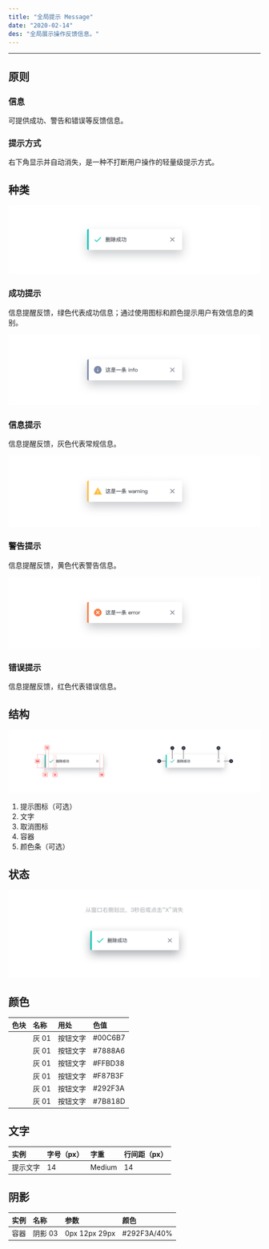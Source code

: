 ```yaml
---
title: "全局提示 Message"
date: "2020-02-14"
des: "全局展示操作反馈信息。"
---
```


---

## 原则

### 信息

可提供成功、警告和错误等反馈信息。

### 提示方式

右下角显示并自动消失，是一种不打断用户操作的轻量级提示方式。

## 种类

![message-1](./message-1.jpg)

### 成功提示

信息提醒反馈，绿色代表成功信息；通过使用图标和颜色提示用户有效信息的类别。

![message-2](./message-2.jpg)

### 信息提示

信息提醒反馈，灰色代表常规信息。

![message-3](./message-3.jpg)

### 警告提示

信息提醒反馈，黄色代表警告信息。

![message-4](./message-4.jpg)

### 错误提示

信息提醒反馈，红色代表错误信息。

## 结构

![message-5](./message-5.jpg)

1. 提示图标（可选）
2. 文字
3. 取消图标
4. 容器
5. 颜色条（可选）

## 状态

![message-6](./message-6.jpg)

## 颜色

| 色块                                                          | 名称  | 用处     | 色值    |
| :------------------------------------------------------------ | :---- | :------- | :------ |
| <span class="colorBlock" style="background: #00C6B7;"></span> | 灰 01 | 按钮文字 | #00C6B7 |
| <span class="colorBlock" style="background: #7888A6;"></span> | 灰 01 | 按钮文字 | #7888A6 |
| <span class="colorBlock" style="background: #FFBD38;"></span> | 灰 01 | 按钮文字 | #FFBD38 |
| <span class="colorBlock" style="background: #F87B3F;"></span> | 灰 01 | 按钮文字 | #F87B3F |
| <span class="colorBlock" style="background: #292F3A;"></span> | 灰 01 | 按钮文字 | #292F3A |
| <span class="colorBlock" style="background: #7B818D;"></span> | 灰 01 | 按钮文字 | #7B818D |

## 文字

| 实例     | 字号（px） | 字重   | 行间距（px） |
| :------- | :--------- | :----- | :----------- |
| 提示文字 | 14         | Medium | 14           |

## 阴影

| 实例 | 名称    | 参数          | 颜色        |
| :--- | :------ | :------------ | :---------- |
| 容器 | 阴影 03 | 0px 12px 29px | #292F3A/40% |
